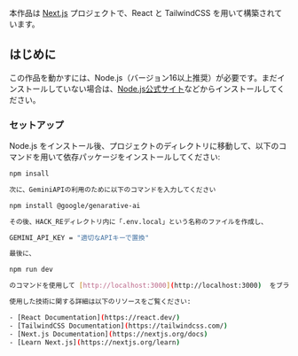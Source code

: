 本作品は [Next.js](https://nextjs.org/) プロジェクトで、React と TailwindCSS を用いて構築されています。

## はじめに
この作品を動かすには、Node.js（バージョン16以上推奨）が必要です。まだインストールしていない場合は、[Node.js公式サイト](https://nodejs.org/)などからインストールしてください。

### セットアップ


Node.js をインストール後、プロジェクトのディレクトリに移動して、以下のコマンドを用いて依存パッケージをインストールしてください:


```bash
npm insall 

次に、GeminiAPIの利用のために以下のコマンドを入力してください

npm install @google/genarative-ai

その後、HACK_REディレクトリ内に「.env.local」という名称のファイルを作成し、

GEMINI_API_KEY = "適切なAPIキーで置換"

最後に、

npm run dev

のコマンドを使用して [http://localhost:3000](http://localhost:3000)  をブラウザで開くことで動作させることが出来ます。

使用した技術に関する詳細は以下のリソースをご覧ください:

- [React Documentation](https://react.dev/) 
- [TailwindCSS Documentation](https://tailwindcss.com/)
- [Next.js Documentation](https://nextjs.org/docs) 
- [Learn Next.js](https://nextjs.org/learn)

